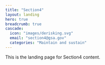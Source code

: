 ```yaml
---
title: "Section4"
layout: landing
hero: true
breadcrumb: true
cascade:
  icon: "images/derisking.svg"
  email: "section4@gsa.gov"
  categories: "Maintain and sustain"
---
```


This is the landing page for Section4 content.
